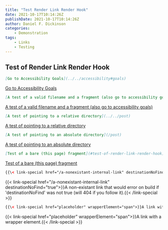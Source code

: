 ```yaml
---
title: "Test Render Link Render Hook"
date: 2021-10-17T10:14:26Z
publishDate: 2021-10-17T10:14:26Z
author: Daniel F. Dickinson
categories:
    - Demonstration
tags:
    - Links
    - Testing
---
```


## Test of Render Link Render Hook

<!--more-->

```markdown
[Go to Accessibility Goals](../../accessibility#goals)
```
[Go to Accessibility Goals](../../accessibility#goals)

```markdown
[A test of a valid filename and a fragment (also go to accessibility goals)](../../accessibility.md#goals)
```
[A test of a valid filename and a fragment (also go to accessibility goals)](../../accessibility.md#goals)

```markdown
[A test of pointing to a relative directory](../../post)
```
[A test of pointing to a relative directory](../../post)

```markdown
[A test of pointing to an absolute directory](/post)
```
[A test of pointing to an absolute directory](/post)

```markdown
[Test of a bare (this page) fragment](#test-of-render-link-render-hook)
```
[Test of a bare (this page) fragment](#test-of-render-link-render-hook)

```html
{{\< link-special href="/a-nonexistant-internal-link" destinationNoFind="true">}}A non-existant link that would error on build if 'destinationNoFind' was not true (will 404 if you follow it).{{\< /link-special >}}
```
{{< link-special href="/a-nonexistant-internal-link" destinationNoFind="true">}}A non-existant link that would error on build if 'destinationNoFind' was not true (will 404 if you follow it).{{< /link-special >}}

```html
{{\< link-special href="placeholder" wrapperElement="span">}}A link with a wrapper element.{{\< /link-special >}}
```
{{< link-special href="placeholder" wrapperElement="span">}}A link with a wrapper element.{{< /link-special >}}
